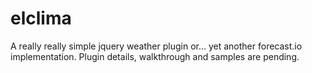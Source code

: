 # elclima
A really really simple jquery weather plugin or... yet another forecast.io implementation.
Plugin details, walkthrough and samples are pending.
